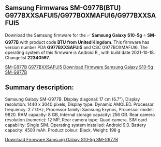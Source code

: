<h2>Samsung Firmwares SM-G977B(BTU) G977BXXSAFUI5/G977BOXMAFUI6/G977BXXSAFUI5</h2>
Download the Samsung firmware for the ✅ <strong>Samsung Galaxy S10-5g </strong> ⭐ <strong>SM-G977B</strong> with product code <strong>BTU</strong> <strong> from United Kingdom</strong>. This firmware has version number PDA <strong>G977BXXSAFUI5</strong> and CSC G977BOXMAFUI6. The operating system of this firmware is Android R , with build date 2021-10-18. Changelist <strong>22340597</strong>.


[SM-G977B](https://samfirm.shop/samsung/model/SM-G977B)
[G977BXXSAFUI5](https://samfirm.shop/samsung/pda/G977BXXSAFUI5)
[Download Firmware Samsung Galaxy S10-5g SM-G977B](https://samfirm.shop/samsung/firmware/465679)
<h2>Summary description:</h2>
<p>Samsung Galaxy SM-G977B. Display diagonal: 17 cm (6.7"), Display resolution: 1440 x 3040 pixels, Display type: Dynamic AMOLED. Processor frequency: 2.7 GHz, Processor family: Samsung Exynos, Processor model: 9820. RAM capacity: 8 GB, Internal storage capacity: 256 GB. Rear camera resolution (numeric): 12 MP, Rear camera type: Quad camera. SIM card capability: Single SIM. Operating system installed: Android 9.0. Battery capacity: 4500 mAh. Product colour: Black. Weight: 198 g</p>


[Download Firmware Samsung Galaxy S10-5g SM-G977B](https://samfirm.shop/samsung/firmware/465679)
